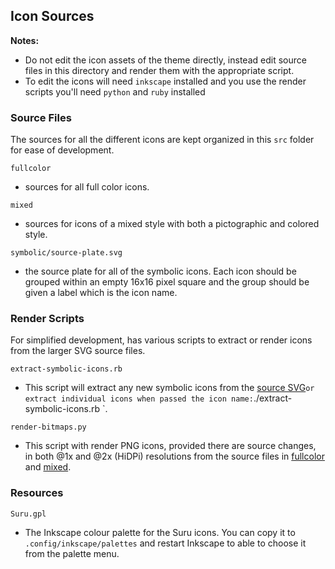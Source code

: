 ## Icon Sources

**Notes:**
* Do not edit the icon assets of the theme directly, instead edit source files in this directory and render them with the appropriate script.
* To edit the icons will need `inkscape` installed and you use the render scripts you'll need `python` and `ruby` installed 

### Source Files

The sources for all the different icons are kept organized in this `src` folder for ease of development.

`fullcolor`
 - sources for all full color icons.

`mixed`
 - sources for icons of a mixed style with both a pictographic and colored style.

`symbolic/source-plate.svg`
 - the source plate for all of the symbolic icons. Each icon should be grouped within an empty 16x16 pixel square and the group should be given a label which is the icon name.

### Render Scripts

For simplified development, has various scripts to extract or render icons from the larger SVG source files.

`extract-symbolic-icons.rb`
 - This script will extract any new symbolic icons from the [source SVG](./symbolic/source-plate.svg)` or extract individual icons when passed the icon name: `./extract-symbolic-icons.rb <icon-name>`. 

`render-bitmaps.py`
- This script with render PNG icons, provided there are source changes, in both @1x and @2x (HiDPi) resolutions from the source files in [fullcolor](./fullcolor) and [mixed](./mixed). 

### Resources

`Suru.gpl`
- The Inkscape colour palette for the Suru icons. You can copy it to `.config/inkscape/palettes` and restart Inkscape to able to choose it from the palette menu.